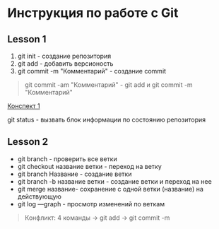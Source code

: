 # Инструкция по работе с Git
## Lesson 1
1. git init - создание репозитория
2. git add - добавить версионость
3. git commit -m "Комментарий" - создание commit
> git commit -am "Комментарий" - git add и git commit -m "Комментарий"

[Конспект 1](https://habr.com/ru/articles/541258/ "Конспект 1")

git status - вызвать блок информации по состоянию репозитория

## Lesson 2
+ git branch - проверить все ветки
+ git checkout название ветки - переход на ветку
+ git branch Название - создание ветки
+ git branch -b название ветки - создание ветки и переход на нее
+ git merge название- сохранение с одной ветки (название) на действующую
+ git log —graph - просмотр изменений по веткам
> Конфликт:
4 команды -> git add -> git commit -m
